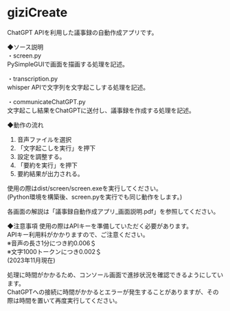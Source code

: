 # giziCreate
ChatGPT APIを利用した議事録の自動作成アプリです。  

◆ソース説明  
・screen.py  
PySimpleGUIで画面を描画する処理を記述。  

・transcription.py  
whisper APIで文字列を文字起こしする処理を記述。  

・communicateChatGPT.py  
文字起こし結果をChatGPTに送付し、議事録を作成する処理を記述。  


◆動作の流れ  
1.  音声ファイルを選択
2. 「文字起こしを実行」を押下
3.  設定を調整する。
4. 「要約を実行」を押下
5.  要約結果が出力される。

使用の際はdist/screen/screen.exeを実行してください。  
(Python環境を構築後、screen.pyを実行でも同じ動作をします。)  

各画面の解説は「議事録自動作成アプリ_画面説明.pdf」を参照してください。  


◆注意事項
使用の際はAPIキーを準備していただく必要があります。  
APIキー利用料がかかりますので、ご注意ください。  
※音声の長さ1分につき約0.006＄  
※文字1000トークンにつき0.002＄  
(2023年11月現在)  

処理に時間がかかるため、コンソール画面で進捗状況を確認できるようにしています。  
ChatGPTへの接続に時間がかかるとエラーが発生することがありますが、その際は時間を置いて再度実行してください。